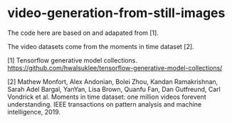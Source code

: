 # video-generation-from-still-images

The code here are based on and adapated from [1].

The video datasets come from the moments in time dataset [2].

[1] Tensorflow generative model collections. https://github.com/hwalsuklee/tensorflow-generative-model-collections/

[2] Mathew Monfort, Alex Andonian, Bolei Zhou, Kandan Ramakrishnan, Sarah Adel Bargal, YanYan, Lisa Brown, Quanfu Fan, Dan Gutfreund, Carl Vondrick et al. Moments in time dataset: one million videos forevent understanding. IEEE transactions on pattern analysis and machine intelligence, 2019.
